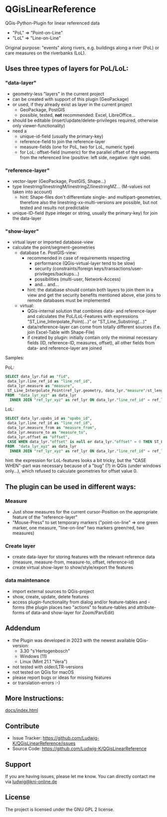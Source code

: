 # QGisLinearReference #

QGis-Python-Plugin for linear referenced data
- "PoL" => "Point-on-Line" 
- "LoL" => "Line-on-Line"

Original purpose:
"events" along rivers, e.g. buildings along a river (PoL) or care measures on the riverbanks (LoL).

## Uses three types of layers for PoL/LoL: ##

### "data-layer" ###
- geometry-less "layers" in the current project
- can be created with support of this plugin (GeoPackage)
- or used, if they already exist as layer in the current project
  - GeoPackage, PostGIS 
  - possible, tested, **not** recommended: Excel, LibreOffice...
- should be editable (insert/update/delete-privileges required, otherwise only viewer-functionality)
- need a 
  - unique-id-field (usually the primary-key)
  - reference-field to join the reference-layer
  - measure-fields (one for PoL, two for LoL, numeric type)
  - for LoL: offset-field (numeric) for the parallel offset of the segments from the referenced line (positive: left side, negative: right side).
  
### "reference-layer" ###
- vector-layer (GeoPackage, PostGIS, Shape...)
- type linestring/linestringM/linestringZ/linestringMZ... (M-values not taken into account)
  - hint: Shape-files don't differentiate single- and multipart-geometries, therefore also the linestring-xx-multi-versions are possible, but not tested and results not predictable 
- unique-ID-field (type integer or string, usually the primary-key) for join the data-layer

### "show-layer" ###
- virtual layer or imported database-view
- calculate the point/segment-geometries 
  - database f.e. PostGIS-view:
    - recommended in case of requirements respecting
      - performance (QGis-virtual-layer tend to be slow) 
      - security (constraints/foreign keys/transactions/user-privileges/backups...)
      - possibilities (multi-user, Network-Access)
      - and... and...
    - hint: the database should contain both layers to join them in a view and get the security benefits mentioned above, else joins to remote databases must be implemented
  - virtual:
    - QGis-internal solution that combines data- and reference-layer and calculates the PoL/LoL-Features with expressions "ST_Line_Interpolate_Point(...)" or "ST_Line_Substring(...)" 
    - data/reference-layer can come from totally different sources (f.e. join Excel-Table with Shape-File)
    - if created by plugin: initially contain only the minimal necessary fields (ID, reference-ID, measures, offset), all other fields from data- and reference-layer are joined

Samples:

PoL:
``` SQL
SELECT data_lyr.fid as "fid",
 data_lyr.line_ref_id as "line_ref_id",
 data_lyr.measure as "measure",
 ST_Line_Interpolate_Point(ref_lyr.geometry, data_lyr."measure"/st_length(ref_lyr.geometry)) as point_geom
FROM  "data_lyr_xyz" as data_lyr
  INNER JOIN "ref_lyr_xyz" as ref_lyr ON data_lyr."line_ref_id" = ref_lyr."gew_id"
```

LoL:
``` SQL
SELECT data_lyr.upabs_id as "upabs_id",
 data_lyr.line_ref_id as "line_ref_id",
 data_lyr.measure_from as "measure_from",
 data_lyr.measure_to as "measure_to",
 data_lyr.offset as "offset",
 CASE WHEN data_lyr."offset" is null or data_lyr."offset" = 0 THEN ST_Line_Substring(ref_lyr.geometry, min(data_lyr."measure_from",data_lyr."measure_to")/st_length(ref_lyr.geometry),max(data_lyr."measure_from",data_lyr."measure_to")/st_length(ref_lyr.geometry)) ELSE ST_OffsetCurve(ST_Line_Substring(ref_lyr.geometry, min(data_lyr."measure_from",data_lyr."measure_to")/st_length(ref_lyr.geometry),max(data_lyr."measure_from",data_lyr."measure_to")/st_length(ref_lyr.geometry)),data_lyr."offset") END as line_geom /*:linestring:25832*/
FROM  "data_lyr_xyz" as data_lyr
  INNER JOIN "ref_lyr_xyz" as ref_lyr ON data_lyr."line_ref_id" = ref_lyr."gew_id"
```
hint: the expression for LoL-features looks a bit tricky, but the "CASE WHEN"-part was necessary because of a "bug" (?) in QGis (under windows only...), 
which refused to calculate geometries for offset value 0.
## The plugin can be used in different ways: ##
### Measure ###
- Just show measures for the current cursor-Position on the appropriate feature of the "reference-layer" 
- "Mouse-Press" to set temporary markers ("point-on-line" => one green marker, one measure, "line-on-line" two markers green/red, two measures)
### Create layer ###
- create data-layer for storing features with the relevant reference data (measure, measure-from, measure-to, offset, reference-id)
- create virtual show-layer to show/style/export the features
### data maintenance ###
- import external sources to QGis-project
- show, create, update, delete features
- access plugin-functionality from dialog and/or feature-tables and -forms (the plugin places two "actions" to feature-tables and attribute-forms of data-and show-layer for Zoom/Pan/Edit)

## Addendum ##
- the Plugin was developed in 2023 with the newest available QGis-version:
  - 3.30 "s'Hertogenbosch"
  - Windows (11)
  - Linux (Mint 21.1 "Vera")
- not tested with older/LTR-versions
- not tested on QGis for macOS
- please report bugs or ideas for missing features 
- or translation-errors :-)


## More Instructions: ##
[docs/index.html](./docs/index.html)


## Contribute ##
- Issue Tracker: https://github.com/Ludwig-K/QGisLinearReference/issues
- Source Code: https://github.com/Ludwig-K/QGisLinearReference

## Support ##
If you are having issues, please let me know.
You can directly contact me via ludwig@kni-online.de

## License ##
The project is licensed under the GNU GPL 2 license.